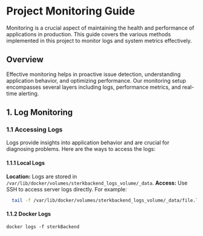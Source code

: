 # Project Monitoring Guide

Monitoring is a crucial aspect of maintaining the health and performance of applications in production. This guide covers the various methods implemented in this project to monitor logs and system metrics effectively.

## Overview

Effective monitoring helps in proactive issue detection, understanding application behavior, and optimizing performance. Our monitoring setup encompasses several layers including logs, performance metrics, and real-time alerting.

## 1. Log Monitoring

### 1.1 Accessing Logs

Logs provide insights into application behavior and are crucial for diagnosing problems. Here are the ways to access the logs:

#### 1.1.1 Local Logs

**Location:** Logs are stored in `/var/lib/docker/volumes/sterkbackend_logs_volume/_data`.
**Access:** Use SSH to access server logs directly. For example:

```bash
  tail -f /var/lib/docker/volumes/sterkbackend_logs_volume/_data/file.log
```

#### 1.1.2 Docker Logs

```
docker logs -f sterkBackend
```
